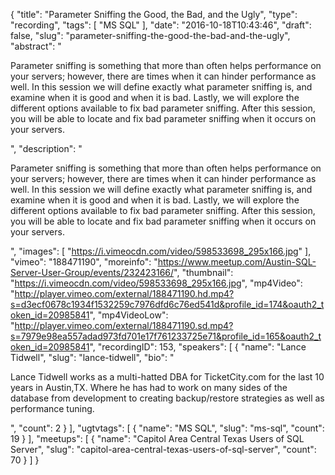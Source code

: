 {
  "title": "Parameter Sniffing the Good, the Bad, and the Ugly",
  "type": "recording",
  "tags": [
    "MS SQL"
  ],
  "date": "2016-10-18T10:43:46",
  "draft": false,
  "slug": "parameter-sniffing-the-good-the-bad-and-the-ugly",
  "abstract": "<p>Parameter sniffing is something that more than often helps performance on your servers; however, there are times when it can hinder performance as well. In this session we will define exactly what parameter sniffing is, and examine when it is good and when it is bad. Lastly, we will explore the different options available to fix bad parameter sniffing. After this session, you will be able to locate and fix bad parameter sniffing when it occurs on your servers.</p>",
  "description": "<p>Parameter sniffing is something that more than often helps performance on your servers; however, there are times when it can hinder performance as well. In this session we will define exactly what parameter sniffing is, and examine when it is good and when it is bad. Lastly, we will explore the different options available to fix bad parameter sniffing. After this session, you will be able to locate and fix bad parameter sniffing when it occurs on your servers.</p>",
  "images": [
    "https://i.vimeocdn.com/video/598533698_295x166.jpg"
  ],
  "vimeo": "188471190",
  "moreinfo": "https://www.meetup.com/Austin-SQL-Server-User-Group/events/232423166/",
  "thumbnail": "https://i.vimeocdn.com/video/598533698_295x166.jpg",
  "mp4Video": "http://player.vimeo.com/external/188471190.hd.mp4?s=d3ecf0678c1934f1532259c7976dfd6c76ed541d&profile_id=174&oauth2_token_id=20985841",
  "mp4VideoLow": "http://player.vimeo.com/external/188471190.sd.mp4?s=7979e98ea557adad973fd701e17f761233725e71&profile_id=165&oauth2_token_id=20985841",
  "recordingID": 153,
  "speakers": [
    {
      "name": "Lance Tidwell",
      "slug": "lance-tidwell",
      "bio": "<p>Lance Tidwell works as a multi-hatted DBA for TicketCity.com for the last 10 years in Austin,TX. Where he has had to work on many sides of the database from development to creating backup/restore strategies as well as performance tuning.</p>",
      "count": 2
    }
  ],
  "ugtvtags": [
    {
      "name": "MS SQL",
      "slug": "ms-sql",
      "count": 19
    }
  ],
  "meetups": [
    {
      "name": "Capitol Area Central Texas Users of SQL Server",
      "slug": "capitol-area-central-texas-users-of-sql-server",
      "count": 70
    }
  ]
}